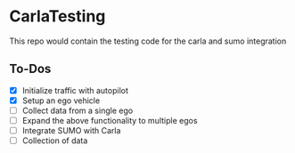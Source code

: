 # CarlaTesting
This repo would contain the testing code for the carla and sumo integration

## To-Dos
- [x] Initialize traffic with autopilot
- [x] Setup an ego vehicle 
- [ ] Collect data from a single ego
- [ ] Expand the above functionality to multiple egos
- [ ] Integrate SUMO with Carla
- [ ] Collection of data
